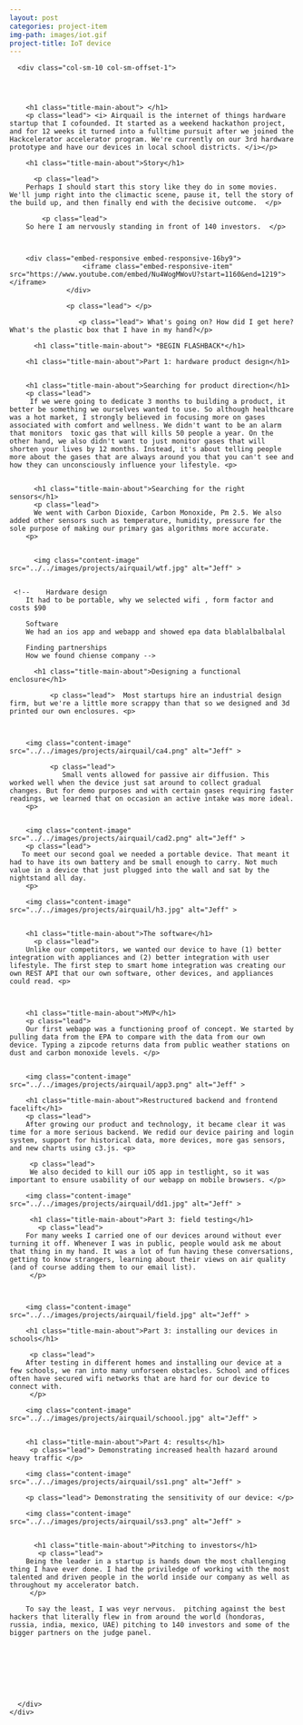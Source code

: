 ```yaml
---
layout: post
categories: project-item
img-path: images/iot.gif
project-title: IoT device
---
```


<div class="container">
  <div class="description"> 
    <div class="row text-left">

      <div class="col-sm-10 col-sm-offset-1">
        



        <h1 class="title-main-about"> </h1>
        <p class="lead"> <i> Airquail is the internet of things hardware startup that I cofounded. It started as a weekend hackathon project, and for 12 weeks it turned into a fulltime pursuit after we joined the Hackcelerator accelerator program. We're currently on our 3rd hardware prototype and have our devices in local school districts. </i></p>

        <h1 class="title-main-about">Story</h1>

          <p class="lead"> 
        Perhaps I should start this story like they do in some movies. We'll jump right into the climactic scene, pause it, tell the story of the build up, and then finally end with the decisive outcome.  </p>

            <p class="lead"> 
        So here I am nervously standing in front of 140 investors.  </p>



        <div class="embed-responsive embed-responsive-16by9">
                      <iframe class="embed-responsive-item" src="https://www.youtube.com/embed/Nu4WogMWovU?start=1160&end=1219"></iframe>
                  </div>

                  <p class="lead"> </p>

                     <p class="lead"> What's going on? How did I get here? What's the plastic box that I have in my hand?</p>

          <h1 class="title-main-about"> *BEGIN FLASHBACK*</h1>
        
        <h1 class="title-main-about">Part 1: hardware product design</h1>
        
        
        <h1 class="title-main-about">Searching for product direction</h1>
        <p class="lead"> 
         If we were going to dedicate 3 months to building a product, it better be something we ourselves wanted to use. So although healthcare was a hot market, I strongly believed in focusing more on gases associated with comfort and wellness. We didn't want to be an alarm that monitors  toxic gas that will kills 50 people a year. On the other hand, we also didn't want to just monitor gases that will shorten your lives by 12 months. Instead, it's about telling people more about the gases that are always around you that you can't see and how they can unconsciously influence your lifestyle. <p>


          <h1 class="title-main-about">Searching for the right sensors</h1>
          <p class="lead">
          We went with Carbon Dioxide, Carbon Monoxide, Pm 2.5. We also added other sensors such as temperature, humidity, pressure for the sole purpose of making our primary gas algorithms more accurate.
        <p>


          <img class="content-image"  src="../../images/projects/airquail/wtf.jpg" alt="Jeff" >


     <!--    Hardware design
        It had to be portable, why we selected wifi , form factor and costs $90

        Software
        We had an ios app and webapp and showed epa data blablalbalbalal

        Finding partnerships
        How we found chiense company -->

   <!--      <h1 class="title-main-about">The team</h1> -->
      


          <h1 class="title-main-about">Designing a functional enclosure</h1>

              <p class="lead">  Most startups hire an industrial design firm, but we're a little more scrappy than that so we designed and 3d printed our own enclosures. <p>

              

        <img class="content-image"  src="../../images/projects/airquail/ca4.png" alt="Jeff" >

              <p class="lead">
                 Small vents allowed for passive air diffusion. This worked well when the device just sat around to collect gradual changes. But for demo purposes and with certain gases requiring faster readings, we learned that on occasion an active intake was more ideal. 
        <p>
       

        <img class="content-image"  src="../../images/projects/airquail/cad2.png" alt="Jeff" >
        <p class="lead">
       To meet our second goal we needed a portable device. That meant it had to have its own battery and be small enough to carry. Not much value in a device that just plugged into the wall and sat by the nightstand all day.
        <p>

        <img class="content-image"  src="../../images/projects/airquail/h3.jpg" alt="Jeff" >

     
        <h1 class="title-main-about">The software</h1>
          <p class="lead"> 
        Unlike our competitors, we wanted our device to have (1) better integration with appliances and (2) better integration with user lifestyle. The first step to smart home integration was creating our own REST API that our own software, other devices, and appliances could read. <p>


        
        <h1 class="title-main-about">MVP</h1>
        <p class="lead"> 
        Our first webapp was a functioning proof of concept. We started by pulling data from the EPA to compare with the data from our own device. Typing a zipcode returns data from public weather stations on dust and carbon monoxide levels. </p>


        <img class="content-image"  src="../../images/projects/airquail/app3.png" alt="Jeff" >

        <h1 class="title-main-about">Restructured backend and frontend facelift</h1>
        <p class="lead"> 
        After growing our product and technology, it became clear it was time for a more serious backend. We redid our device pairing and login system, support for historical data, more devices, more gas sensors, and new charts using c3.js. <p>

         <p class="lead"> 
         We also decided to kill our iOS app in testlight, so it was important to ensure usability of our webapp on mobile browsers. </p>

        <img class="content-image"  src="../../images/projects/airquail/dd1.jpg" alt="Jeff" >

         <h1 class="title-main-about">Part 3: field testing</h1>
           <p class="lead"> 
        For many weeks I carried one of our devices around without ever turning it off. Whenever I was in public, people would ask me about that thing in my hand. It was a lot of fun having these conversations, getting to know strangers, learning about their views on air quality (and of course adding them to our email list).
         </p> 


        
        <img class="content-image"  src="../../images/projects/airquail/field.jpg" alt="Jeff" >

        <h1 class="title-main-about">Part 3: installing our devices in schools</h1>

         <p class="lead"> 
        After testing in different homes and installing our device at a few schools, we ran into many unforseen obstacles. School and offices often have secured wifi networks that are hard for our device to connect with.
         </p> 

        <img class="content-image"  src="../../images/projects/airquail/schoool.jpg" alt="Jeff" >


        <h1 class="title-main-about">Part 4: results</h1>
         <p class="lead"> Demonstrating increased health hazard around heavy traffic </p>

        <img class="content-image"  src="../../images/projects/airquail/ss1.png" alt="Jeff" >

        <p class="lead"> Demonstrating the sensitivity of our device: </p>

        <img class="content-image"  src="../../images/projects/airquail/ss3.png" alt="Jeff" >
        

          <h1 class="title-main-about">Pitching to investors</h1>
           <p class="lead"> 
        Being the leader in a startup is hands down the most challenging thing I have ever done. I had the priviledge of working with the most talented and driven people in the world inside our company as well as throughout my accelerator batch. 
         </p> 

        To say the least, I was veyr nervous.  pitching against the best hackers that literally flew in from around the world (hondoras, russia, india, mexico, UAE) pitching to 140 investors and some of the bigger partners on the judge panel. 



 
       
        


      </div>
    </div>
  </div>
</div>